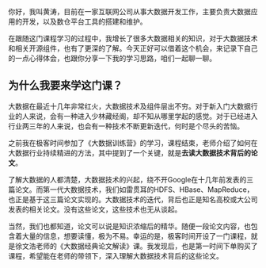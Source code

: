 你好，我叫黄涛，目前在一家互联网公司从事大数据开发工作，主要负责大数据应用的开发，以及数仓平台工具的搭建和维护。

在跟随这门课程学习的过程中，我增长了很多大数据相关的知识，对于大数据技术和相关开源组件，也有了更深的了解。今天正好可以借着这个机会，来记录下自己的一点心得体会，也跟你分享一下我的学习思路，咱们一起聊一聊。

## 为什么我要来学这门课？

大数据在最近十几年非常红火，大数据技术及组件层出不穷。对于新入门大数据行业的人来说，会有一种进入少林藏经阁，却不知从哪里学起的感觉。对于已经进入行业两三年的人来说，也会有一种技术不断更新迭代，何时是个尽头的苦恼。

之前我在极客时间参加了《大数据训练营》的学习，课程结束，老师介绍了如何在大数据行业持续精进的方法，其中提到了一个关键，就是**去读大数据技术背后的论文**。

了解大数据的人都清楚，大数据技术的兴起，绕不开Google在十几年前发表的三篇论文。而第一代大数据技术，我们如雷贯耳的HDFS、HBase、MapReduce，也正是基于这三篇论文实现的。大数据技术的迭代，背后也正是知名高校或大公司发表的相关论文。没有这些论文，这些技术也无从谈起。

当然，我们也都知道，论文可以说是知识浓缩后的精华。随便一段论文内容，也包含着大量的信息，想要读懂，极为不易。幸运的是，极客时间开设了一门课程，就是徐文浩老师的《大数据经典论文解读》课。我发现后，也是第一时间下单购买了课程，希望能在老师的带领下，深入理解大数据技术背后的这些论文。